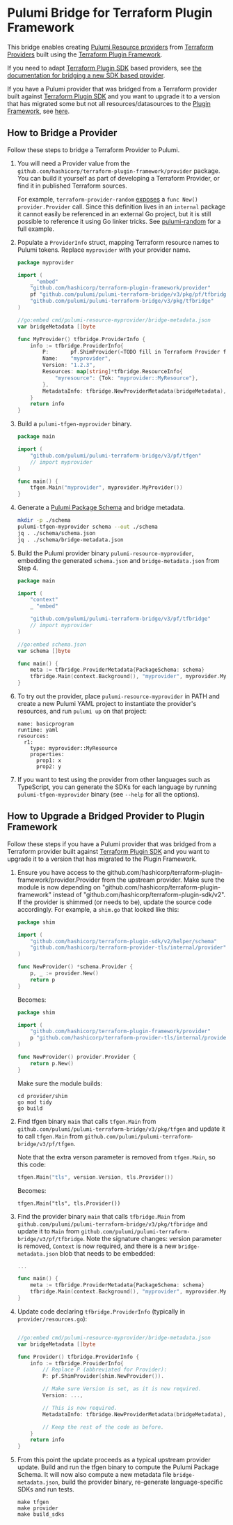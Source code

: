 # Pulumi Bridge for Terraform Plugin Framework

This bridge enables creating [Pulumi Resource
providers](https://www.pulumi.com/docs/intro/concepts/resources/providers/) from [Terraform
Providers](https://github.com/terraform-providers) built using the [Terraform Plugin
Framework](https://developer.hashicorp.com/terraform/plugin/framework).

If you need to adapt [Terraform Plugin SDK](https://github.com/hashicorp/terraform-plugin-sdk) based
providers, see [the documentation for bridging a new SDK based provider](../../docs/guides/new-provider.md).

If you have a Pulumi provider that was bridged from a Terraform provider built against [Terraform Plugin
SDK](https://github.com/hashicorp/terraform-plugin-sdk) and you want to upgrade it to a version that has
migrated some but not all resources/datasources to the [Plugin
Framework](https://github.com/hashicorp/terraform-plugin-sdk?tab=readme-ov-file), see
[here](../../docs/guides/upgrade-sdk-to-mux.md).

## How to Bridge a Provider

Follow these steps to bridge a Terraform Provider to Pulumi.

1. You will need a Provider value from the `github.com/hashicorp/terraform-plugin-framework/provider` package. You can
   build it yourself as part of developing a Terraform Provider, or find it in published Terraform sources.

   For example, `terraform-provider-random`
   [exposes](https://github.com/hashicorp/terraform-provider-random/blob/main/internal/provider/provider.go#L13) a `func
   New() provider.Provider` call. Since this definition lives in an `internal` package it cannot easily be referenced in
   an external Go project, but it is still possible to reference it using Go linker tricks. See
   [pulumi-random](https://github.com/pulumi/pulumi-random/tree/48c0b3014aeaa0cb95fd6419d631cb2555ce89ac/provider/shim) for a full example.

2. Populate a `ProviderInfo` struct, mapping Terraform resource names to Pulumi tokens. Replace `myprovider` with your
   provider name.

    ```go
    package myprovider

    import (
        _ "embed"
        "github.com/hashicorp/terraform-plugin-framework/provider"
        pf "github.com/pulumi/pulumi-terraform-bridge/v3/pkg/pf/tfbridge"
        "github.com/pulumi/pulumi-terraform-bridge/v3/pkg/tfbridge"
    )

    //go:embed cmd/pulumi-resource-myprovider/bridge-metadata.json
    var bridgeMetadata []byte

    func MyProvider() tfbridge.ProviderInfo {
        info := tfbridge.ProviderInfo{
            P:       pf.ShimProvider(<TODO fill in Terraform Provider from Step 1>),
            Name:    "myprovider",
            Version: "1.2.3",
            Resources: map[string]*tfbridge.ResourceInfo{
                "myresource": {Tok: "myprovider::MyResource"},
            },
            MetadataInfo: tfbridge.NewProviderMetadata(bridgeMetadata),
        }
        return info
    }
    ```

3. Build a `pulumi-tfgen-myprovider` binary.

    ```go
    package main

    import (
        "github.com/pulumi/pulumi-terraform-bridge/v3/pf/tfgen"
        // import myprovider
    )

    func main() {
        tfgen.Main("myprovider", myprovider.MyProvider())
    }
    ```

4. Generate a [Pulumi Package Schema](https://www.pulumi.com/docs/guides/pulumi-packages/schema/) and bridge metadata.

    ```bash
    mkdir -p ./schema
    pulumi-tfgen-myprovider schema --out ./schema
    jq . ./schema/schema.json
    jq . ./schema/bridge-metadata.json
    ```

5. Build the Pulumi provider binary `pulumi-resource-myprovider`, embedding the generated `schema.json` and
   `bridge-metadata.json` from Step 4.

    ```go
    package main

    import (
        "context"
        _ "embed"

        "github.com/pulumi/pulumi-terraform-bridge/v3/pf/tfbridge"
        // import myprovider
    )

    //go:embed schema.json
    var schema []byte

    func main() {
        meta := tfbridge.ProviderMetadata{PackageSchema: schema}
        tfbridge.Main(context.Background(), "myprovider", myprovider.MyProvider(), meta)
    }
    ```

6. To try out the provider, place `pulumi-resource-myprovider` in PATH and create a new Pulumi YAML project to
   instantiate the provider's resources, and run `pulumi up` on that project:

   ```
   name: basicprogram
   runtime: yaml
   resources:
     r1:
       type: myprovider::MyResource
       properties:
         prop1: x
         prop2: y
   ```

7. If you want to test using the provider from other languages such as TypeScript, you can generate the SDKs for each
   language by running `pulumi-tfgen-myprovider` binary (see `--help` for all the options).


## How to Upgrade a Bridged Provider to Plugin Framework

Follow these steps if you have a Pulumi provider that was bridged from a Terraform provider built against [Terraform
Plugin SDK](https://github.com/hashicorp/terraform-plugin-sdk) and you want to upgrade it to a version that has migrated
to the Plugin Framework.

1. Ensure you have access to the github.com/hashicorp/terraform-plugin-framework/provider.Provider from the upstream provider.
   Make sure the module is now depending on "github.com/hashicorp/terraform-plugin-framework" instead of "github.com/hashicorp/terraform-plugin-sdk/v2".
   If the provider is shimmed (or needs to be), update the source code accordingly. For example, a `shim.go` that looked like this:

    ```go
    package shim

    import (
        "github.com/hashicorp/terraform-plugin-sdk/v2/helper/schema"
        "github.com/hashicorp/terraform-provider-tls/internal/provider"
    )

    func NewProvider() *schema.Provider {
        p, _ := provider.New()
        return p
    }
    ```

   Becomes:

    ```go
    package shim

    import (
        "github.com/hashicorp/terraform-plugin-framework/provider"
        p "github.com/hashicorp/terraform-provider-tls/internal/provider"
    )

    func NewProvider() provider.Provider {
        return p.New()
    }
    ```

   Make sure the module builds:

     ```
     cd provider/shim
     go mod tidy
     go build
     ```

2. Find tfgen binary `main` that calls `tfgen.Main` from `github.com/pulumi/pulumi-terraform-bridge/v3/pkg/tfgen`
   and update it to call `tfgen.Main` from `github.com/pulumi/pulumi-terraform-bridge/v3/pf/tfgen`.

   Note that the extra verson parameter is removed from `tfgen.Main`, so this code:

    ```go
    tfgen.Main("tls", version.Version, tls.Provider())
    ```

   Becomes:

    ```
    tfgen.Main("tls", tls.Provider())
    ```

3. Find the provider binary `main` that calls `tfbridge.Main` from
   `github.com/pulumi/pulumi-terraform-bridge/v3/pkg/tfbridge` and update it to `Main` from
   `github.com/pulumi/pulumi-terraform-bridge/v3/pf/tfbridge`. Note the signature changes: version parameter is removed,
   `Context` is now required, and there is a new `bridge-metadata.json` blob that needs to be embedded:

     ```go
     ...

     func main() {
         meta := tfbridge.ProviderMetadata{PackageSchema: schema}
         tfbridge.Main(context.Background(), "myprovider", myprovider.MyProvider(), meta)
     }
     ```

4. Update code declaring `tfbridge.ProviderInfo` (typically in `provider/resources.go`):

    ```go

    //go:embed cmd/pulumi-resource-myprovider/bridge-metadata.json
    var bridgeMetadata []byte

    func Provider() tfbridge.ProviderInfo {
        info := tfbridge.ProviderInfo{
            // Replace P (abbreviated for Provider):
            P: pf.ShimProvider(shim.NewProvider()).

            // Make sure Version is set, as it is now required.
            Version: ...,

            // This is now required.
            MetadataInfo: tfbridge.NewProviderMetadata(bridgeMetadata),

            // Keep the rest of the code as before.
        }
        return info
    }
    ```

5. From this point the update proceeds as a typical upstream provider update. Build and run the tfgen binary to compute
   the Pulumi Package Schema. It will now also compute a new metadata file `bridge-metadata.json`, build the provider
   binary, re-generate language-specific SDKs and run tests.

    ```
    make tfgen
    make provider
    make build_sdks
    ```
